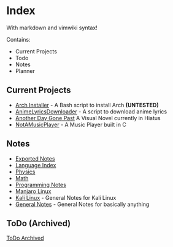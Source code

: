 # Index

With markdown and vimwiki syntax!

Contains:

- Current Projects
- Todo
- Notes
- Planner

## Current Projects

- [Arch Installer](projects/arch_install.md) - A Bash script to install Arch **(UNTESTED)**
- [AnimeLyricsDownloader](projects/aldl.md) - A  script to download anime lyrics
- [Another Day Gone Past](projects/adgp.md) A Visual Novel currently in Hiatus
- [NotAMusicPlayer](projects/notamusicplayer.md) - A Music Player built in C

## Notes

- [Exported Notes](notes/exported.md)
- [Language Index](language/language.md) 
- [Physics](physics/physics.md)
- [Math](math/math.md)                       
- [Programming Notes](program/programmingnotes.md)
- [Manjaro Linux](linux_manjaro/manjaro.md)
- [Kali Linux](linux_kali/linux_kali.md) - General Notes for Kali Linux
- [General Notes](general/general.md) - General Notes for basically anything

## ToDo (Archived)

[ToDo Archived](todo/exported.md)
